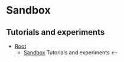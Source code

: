 # Sandbox #

## Tutorials and experiments ##

* [Root](..)
  * [Sandbox](.) Tutorials and experiments <--
